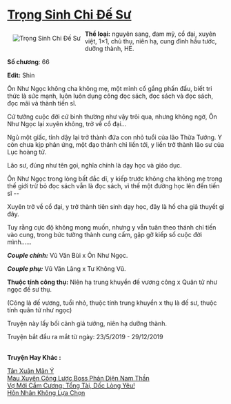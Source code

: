 <a href="https://utruyen.com/trong-sinh-chi-de-su/24623/" title="Trọng Sinh Chi Đế Sư"><h1>Trọng Sinh Chi Đế Sư</h1></a><div style="display:table"><img align="right" style="float: left; padding: 10px;" src="https://utruyen.com/images/story/200x260/trong-sinh-chi-de-su.jpg" alt="Trọng Sinh Chi Đế Sư"><b>Thể loại:</b> nguyên sang, đam mỹ, cổ đại, xuyên việt, 1×1, chủ thụ, niên hạ, cung đình hầu tước, dưỡng thành, HE.<p></p><b>Số chương</b>: 66<p></p><b>Edit:</b> Shin<p></p>Ôn Như Ngọc không cha không mẹ, một mình cố gắng phấn đấu, biết tri thức là sức mạnh, luôn luôn dụng công đọc sách, đọc sách và đọc sách, đọc mãi và thành tiến sĩ.<p></p>Cứ tưởng cuộc đời cứ bình thường như vậy trôi qua, nhưng không ngờ, Ôn Như Ngọc lại xuyên không, trở về cổ đại...<p></p>Ngủ một giấc, tỉnh dậy lại trở thành đứa con nhỏ tuổi của lão Thừa Tướng. Y còn chưa kịp phản ứng, một đạo thánh chỉ liền tới, y liền trở thành lão sư của Lục hoàng tử.<p></p>Lão sư, đúng như tên gọi, nghĩa chính là dạy học và giáo dục.<p></p>Ôn Như Ngọc trong lòng bất đắc dĩ, y kiếp trước không cha không mẹ trong thế giới trừ bỏ đọc sách vẫn là đọc sách, vì thế một đường học lên đến tiến sĩ --<p></p>Xuyên trở về cổ đại, y trở thành tiên sinh dạy học, đây là hố cha giả thuyết gì đây.<p></p>Tuy rằng cực độ không mong muốn, nhưng y vẫn tuân theo thánh chỉ tiến vào cung, trong bức tường thành cung cấm, gặp gỡ kiếp số cuộc đời mình......<p></p><i><b>Couple chính:</b></i> Vũ Văn Bùi x Ôn Như Ngọc.<p></p><i><b>Couple phụ:</b></i> Vũ Văn Lãng x Tư Không Vũ.<p></p><b>Thuộc tính công thụ:</b> Niên hạ trung khuyển đế vương công x Quân tử như ngọc đế sư thụ.<p></p>(Công là đế vương, tuổi nhỏ, thuộc tính trung khuyển x thụ là đế sư, thuộc tính quân tử như ngọc)<p></p>Truyện này lấy bối cảnh giả tưởng, niên hạ dưỡng thành.<p></p>Truyện bắt đầu ra mắt từ ngày: 23/5/2019 - 29/12/2019</div><p><br><b>Truyện Hay Khác :</b></p><a href="https://utruyen.com/tan-xuan-man-y/19104/" alt="Tân Xuân Mãn Ý">Tân Xuân Mãn Ý</a><br/><a href="https://www.flickr.com/photos/184340401@N07/48743249728/" alt="Mau Xuyên Công Lược Boss Phản Diện Nam Thần">Mau Xuyên Công Lược Boss Phản Diện Nam Thần</a><br/><a href="https://github.com/quanluxury/ngontinhhot/tree/master/truyenhay/18773/" alt="Vợ Mới Cầm Cương: Tổng Tài, Dốc Lòng Yêu!">Vợ Mới Cầm Cương: Tổng Tài, Dốc Lòng Yêu!</a><br/><a href="https://github.com/quanluxury/truyenhot/tree/master/truyenhay/11582/" alt="Hôn Nhân Không Lựa Chọn">Hôn Nhân Không Lựa Chọn</a><br/>